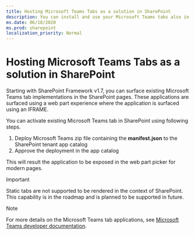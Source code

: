 ```yaml
---
title: Hosting Microsoft Teams Tabs as a solution in SharePoint
description: You can install and use your Microsoft Teams tabs also in SharePoint
ms.date: 06/18/2020
ms.prod: sharepoint
localization_priority: Normal
---
```


# Hosting Microsoft Teams Tabs as a solution in SharePoint

Starting with SharePoint Framework v1.7, you can surface existing Microsoft Teams tab implementations in the SharePoint pages. These applications are surfaced using a web part experience where the application is surfaced using an IFRAME.

You can activate existing Microsoft Teams tab in SharePoint using following steps.

1. Deploy Microsoft Teams zip file containing the **manifest.json** to the SharePoint tenant app catalog
1. Approve the deployment in the app catalog

This will result the application to be exposed in the web part picker for modern pages.

> [!IMPORTANT]
> Static tabs are not supported to be rendered in the context of SharePoint. This capability is in the roadmap and is planned to be supported in future.

> [!NOTE]
> For more details on the Microsoft Teams tab applications, see [Microsoft Teams developer documentation](https://docs.microsoft.com/microsoftteams/platform/concepts/tabs/tabs-overview).
